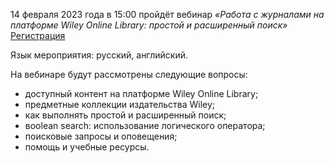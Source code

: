 14 февраля 2023 года в 15:00 пройдёт вебинар
_«Работа с журналами на платформе Wiley Online Library: простой и расширенный поиск»_   [Регистрация](https://register.gotowebinar.com/register/1502696373352581976)

Язык мероприятия: русский, английский.

На вебинаре будут рассмотрены следующие вопросы:
*   доступный контент на платформе Wiley Online Library;
*   предметные коллекции издательства Wiley;
*   как выполнять простой и расширенный поиск;
*   вoolean search: использование логического оператора;
*   поисковые запросы и оповещения;
*   помощь и учебные ресурсы.
